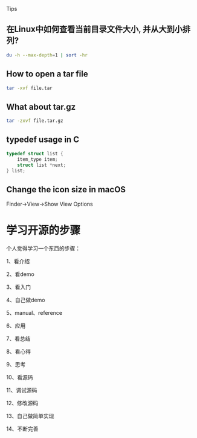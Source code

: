 Tips



## 在Linux中如何查看当前目录文件大小, 并从大到小排列?

```bash
du -h --max-depth=1 | sort -hr
```





## How to open a tar file

```bash
tar -xvf file.tar
```



##  What about tar.gz

```bash
tar -zxvf file.tar.gz
```



## typedef usage in C

```c
typedef struct list {
  	item_type item;
  	struct list *next;
} list;
```



## Change the icon size in macOS



Finder->View->Show View Options



# 学习开源的步骤

个人觉得学习一个东西的步骤： 

1、看介绍 

2、看demo 

3、看入门 

4、自己做demo 

5、manual、reference

 6、应用 

7、看总结 

8、看心得 

9、思考 

10、看源码 

11、调试源码 

12、修改源码 

13、自己做简单实现 

14、不断完善